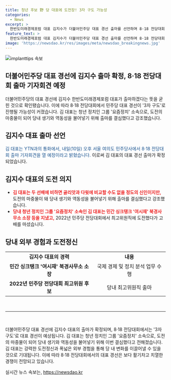 ```yaml
---
title: 청년 후보 野 당 대표에 도전장! 3자 구도 가능성
categories:
  - News
excerpt: >
  한반도미래경제포럼 대표 김지수가 더불어민주당 대표 경선 출마를 선언하며 8·18 전당대회 출마 기자회견을 예고했다. 이로 인해 민주당 당권 레이스가 3자 구도로 전개될 가능성이 크게 높아졌다. 김 대표는 신입으로서는 골리앗과 다윗에 비할 정도의 도전자지만, 당내 생기와 역동성을 불어넣기 위해 결심한 것으로 알려졌다. 요즘정치 소속으로 활동한 김 대표는 여시재 북경사무소 소장을 지낸 경력을 가지고 있다.
feature_text: >
  한반도미래경제포럼 대표 김지수가 더불어민주당 대표 경선 출마를 선언하며 8·18 전당대회 출마 기자회견을 예고했다. 이로 인해 민주당 당권 레이스가 3자 구도로 전개될 가능성이 크게 높아졌다. 김 대표는 신입으로서는 골리앗과 다윗에 비할 정도의 도전자지만, 당내 생기와 역동성을 불어넣기 위해 결심한 것으로 알려졌다. 요즘정치 소속으로 활동한 김 대표는 여시재 북경사무소 소장을 지낸 경력을 가지고 있다.
image: 'https://newsdao.kr/res/images/meta/newsdao_breakingnews.jpg'
---
```


<p><img src="https://newsdao.kr/res/images/meta/newsdao_breakingnews.jpg" alt="implanttips 속보" /></p>

<h2>더불어민주당 대표 경선에 김지수 출마 확정, 8·18 전당대회 출마 기자회견 예정</h2>

<p data-ke-size="size16">더불어민주당의 대표 경선에 김지수 한반도미래경제포럼 대표가 출마하겠다는 뜻을 굳힌 것으로 확인됐습니다. 이에 따라 8·18 전당대회에서 민주당 대표 경선이 '3자 구도'로 진행될 가능성이 커졌습니다. 김 대표는 청년 정치인 그룹 '요즘정치' 소속으로, 도전의 마중물이 되어 당내 생기와 역동성을 불어넣기 위해 출마를 결심했다고 강조했습니다.</p>

<h2 data-ke-size="size26">김지수 대표 출마 선언</h2>

<p><span style="color: #1a5490;">김 대표는 YTN과의 통화에서, 내일(10일) 오후 서울 여의도 민주당사에서 8·18 전당대회 출마 기자회견을 열 예정이라고 밝혔습니다.</span> 이로써 김 대표의 대표 경선 출마가 확정되었습니다.</p>

<h2 data-ke-size="size26">김지수 대표의 도전 의지</h2>

<ul>
    <li><b><span style="color: #ee2323;">김 대표는 두 선배에 비하면 골리앗과 다윗에 비교할 수도 없을 정도의 신인이지만,</span></b> 도전의 마중물이 돼 당내 생기와 역동성을 불어넣기 위해 출마를 결심했다고 강조했습니다.</li>
    <li><b><span style="color: #ee2323;">당내 청년 정치인 그룹 '요즘정치' 소속인 김 대표는 민간 싱크탱크 '여시재' 북경사무소 소장 등을 지냈고,</span></b> 2022년 민주당 전당대회에서 최고위원직에 도전했다가 고배를 마셨습니다.</li>
</ul>

<h2 data-ke-size="size26">당내 외부 경험과 도전정신</h2>

<table>
    <tr>
        <td style="text-align: center; height: 17px;"><b>김지수 대표의 경력</b></td>
        <td style="text-align: center; height: 17px;"><b>내용</b></td>
    </tr>
    <tr>
        <td style="text-align: center; height: 17px;"><b>민간 싱크탱크 '여시재' 북경사무소 소장</b></td>
        <td style="text-align: center; height: 17px;">국제 경제 및 정치 분석 업무 수행</td>
    </tr>
    <tr>
        <td style="text-align: center; height: 17px;"><b>2022년 민주당 전당대회 최고위원 후보</b></td>
        <td style="text-align: center; height: 17px;">당내 최고위원직 출마</td>
    </tr>
</table>

<p data-ke-size="size16">&nbsp;</p>

<hr>

<p data-ke-size="size16">&nbsp;</p>

<p>더불어민주당 대표 경선에 김지수 대표의 출마가 확정되며, 8·18 전당대회에서는 '3자 구도'로 대표 경선이 예상됩니다. 김 대표는 청년 정치인 그룹 '요즘정치' 소속으로, 도전의 마중물이 되어 당내 생기와 역동성을 불어넣기 위해 이번 결심했다고 전해졌습니다. 김 대표는 강력한 도전정신과 폭넓은 외부 경험을 통해 당 내 변화를 이끌어낼 수 있을 것으로 기대됩니다. 이에 따라 8·18 전당대회에서의 대표 경선은 보다 활기차고 치열한 경쟁이 전망되고 있습니다.</p>
실시간 뉴스 속보는, <a href="https://newsdao.kr" rel="dofollow">https://newsdao.kr</a>



